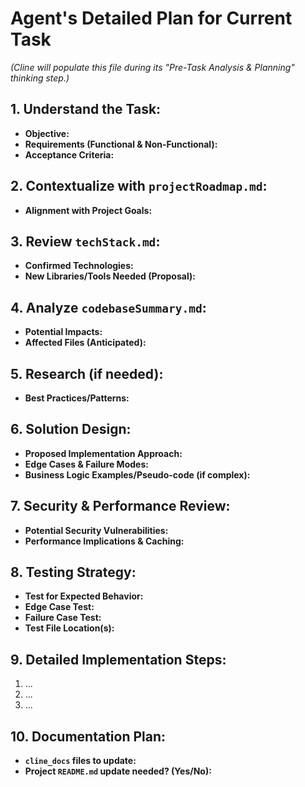 # Agent's Detailed Plan for Current Task

*(Cline will populate this file during its "Pre-Task Analysis & Planning" thinking step.)*

## 1. Understand the Task:
*   **Objective:**
*   **Requirements (Functional & Non-Functional):**
*   **Acceptance Criteria:**

## 2. Contextualize with `projectRoadmap.md`:
*   **Alignment with Project Goals:**

## 3. Review `techStack.md`:
*   **Confirmed Technologies:**
*   **New Libraries/Tools Needed (Proposal):**

## 4. Analyze `codebaseSummary.md`:
*   **Potential Impacts:**
*   **Affected Files (Anticipated):**

## 5. Research (if needed):
*   **Best Practices/Patterns:**

## 6. Solution Design:
*   **Proposed Implementation Approach:**
*   **Edge Cases & Failure Modes:**
*   **Business Logic Examples/Pseudo-code (if complex):**

## 7. Security & Performance Review:
*   **Potential Security Vulnerabilities:**
*   **Performance Implications & Caching:**

## 8. Testing Strategy:
*   **Test for Expected Behavior:**
*   **Edge Case Test:**
*   **Failure Case Test:**
*   **Test File Location(s):**

## 9. Detailed Implementation Steps:
1.  ...
2.  ...
3.  ...

## 10. Documentation Plan:
*   **`cline_docs` files to update:**
*   **Project `README.md` update needed? (Yes/No):**
